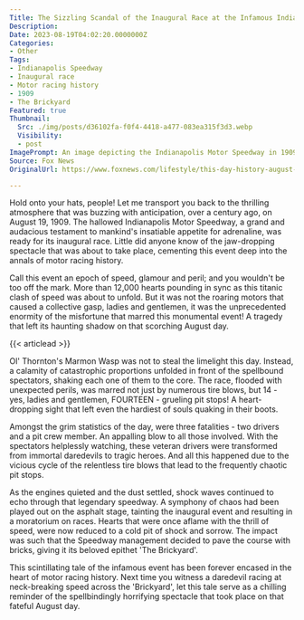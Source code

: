 ```yaml
---
Title: The Sizzling Scandal of the Inaugural Race at the Infamous Indianapolis! Steamy Secrets Inside!
Description: 
Date: 2023-08-19T04:02:20.0000000Z
Categories:
- Other
Tags:
- Indianapolis Speedway
- Inaugural race
- Motor racing history
- 1909
- The Brickyard
Featured: true
Thumbnail:
  Src: ./img/posts/d36102fa-f0f4-4418-a477-083ea315f3d3.webp
  Visibility:
  - post
ImagePrompt: An image depicting the Indianapolis Motor Speedway in 1909, crowded with spectators. Eager faces are turned towards the speeding cars, unaware of the tragic spectacle about to unfold. The heat of the moment is captured with vibrant colors, as dust rises from the roaring cars and the stand is brimming with frantic energy, awaiting the horrifying event that would go down in motor racing history.
Source: Fox News
OriginalUrl: https://www.foxnews.com/lifestyle/this-day-history-august-19-1909-indianapolis-motor-speedway-inaugural-race-held

---
```

Hold onto your hats, people! Let me transport you back to the thrilling atmosphere that was buzzing with anticipation, over a century ago, on August 19, 1909. The hallowed Indianapolis Motor Speedway, a grand and audacious testament to mankind's insatiable appetite for adrenaline, was ready for its inaugural race. Little did anyone know of the jaw-dropping spectacle that was about to take place, cementing this event deep into the annals of motor racing history.

Call this event an epoch of speed, glamour and peril; and you wouldn't be too off the mark. More than 12,000 hearts pounding in sync as this titanic clash of speed was about to unfold. But it was not the roaring motors that caused a collective gasp, ladies and gentlemen, it was the unprecedented enormity of the misfortune that marred this monumental event! A tragedy that left its haunting shadow on that scorching August day.

{{< articlead >}}

Ol' Thornton's Marmon Wasp was not to steal the limelight this day. Instead, a calamity of catastrophic proportions unfolded in front of the spellbound spectators, shaking each one of them to the core. The race, flooded with unexpected perils, was marred not just by numerous tire blows, but 14 - yes, ladies and gentlemen, FOURTEEN - grueling pit stops! A heart-dropping sight that left even the hardiest of souls quaking in their boots.

Amongst the grim statistics of the day, were three fatalities - two drivers and a pit crew member. An appalling blow to all those involved. With the spectators helplessly watching, these veteran drivers were transformed from immortal daredevils to tragic heroes. And all this happened due to the vicious cycle of the relentless tire blows that lead to the frequently chaotic pit stops.

As the engines quieted and the dust settled, shock waves continued to echo through that legendary speedway. A symphony of chaos had been played out on the asphalt stage, tainting the inaugural event and resulting in a moratorium on races. Hearts that were once aflame with the thrill of speed, were now reduced to a cold pit of shock and sorrow. The impact was such that the Speedway management decided to pave the course with bricks, giving it its beloved epithet 'The Brickyard'.

This scintillating tale of the infamous event has been forever encased in the heart of motor racing history. Next time you witness a daredevil racing at neck-breaking speed across the 'Brickyard', let this tale serve as a chilling reminder of the spellbindingly horrifying spectacle that took place on that fateful August day.